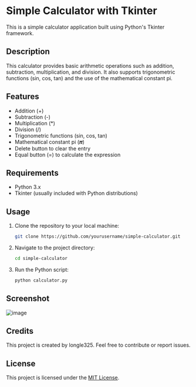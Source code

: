 # Simple Calculator with Tkinter

This is a simple calculator application built using Python's Tkinter framework.

## Description

This calculator provides basic arithmetic operations such as addition, subtraction, multiplication, and division. It also supports trigonometric functions (sin, cos, tan) and the use of the mathematical constant pi.

## Features

- Addition (+)
- Subtraction (-)
- Multiplication (*)
- Division (/)
- Trigonometric functions (sin, cos, tan)
- Mathematical constant pi (𝝅)
- Delete button to clear the entry
- Equal button (=) to calculate the expression

## Requirements

- Python 3.x
- Tkinter (usually included with Python distributions)

## Usage

1. Clone the repository to your local machine:

   ```bash
   git clone https://github.com/yourusername/simple-calculator.git

2. Navigate to the project directory:
   
   ```bash
   cd simple-calculator

3. Run the Python script:
   ```bash
   python calculator.py
## Screenshot 
![image](https://github.com/longle325/simple_calculator/assets/140832783/0fed57f9-c821-48f3-8d4d-ea4436a2c132)

## Credits
This project is created by longle325. Feel free to contribute or report issues.

## License
This project is licensed under the [MIT License](LICENSE).
